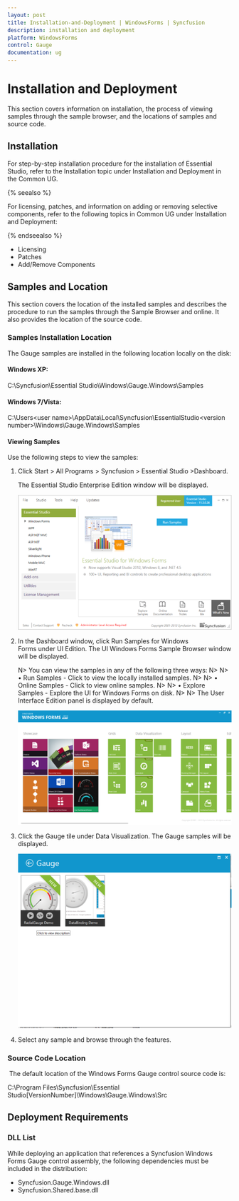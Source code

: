 ```yaml
---
layout: post
title: Installation-and-Deployment | WindowsForms | Syncfusion
description: installation and deployment
platform: WindowsForms
control: Gauge
documentation: ug
---
```


# Installation and Deployment

This section covers information on installation, the process of viewing samples through the sample browser, and the locations of samples and source code. 

## Installation

For step-by-step installation procedure for the installation of Essential Studio, refer to the Installation topic under Installation and Deployment in the Common UG.

{% seealso %}

For licensing, patches, and information on adding or removing selective components, refer to the following topics in Common UG under Installation and Deployment:

{% endseealso %}

* Licensing
* Patches 
* Add/Remove Components

## Samples and Location


This section covers the location of the installed samples and describes the procedure to run the samples through the Sample Browser and online. It also provides the location of the source code.

### Samples Installation Location

The Gauge samples are installed in the following location locally on the disk:

#### Windows XP:

C:\Syncfusion\Essential Studio<version number>\Windows\Gauge.Windows\Samples

#### Windows 7/Vista:

C:\Users\<user name>\AppData\Local\Syncfusion\EssentialStudio\<version number>\Windows\Gauge.Windows\Samples 

#### Viewing Samples

Use the following steps to view the samples:

1. Click Start > All Programs > Syncfusion > Essential Studio <version number> >Dashboard.

   The Essential Studio Enterprise Edition window will be displayed.

   ![](Installation-and-Deployment_images/Installation-and-Deployment_img1.png)



2. In the Dashboard window, click Run Samples for Windows Forms under UI Edition. The UI Windows Forms Sample Browser window will be displayed.

   N> You can view the samples in any of the following three ways:
   N>
   N> • Run Samples - Click to view the locally installed samples.
   N>
   N> • Online Samples - Click to view online samples.
   N>
   N> • Explore Samples - Explore the UI for Windows Forms on disk.
   N>
   N> The User Interface Edition panel is displayed by default.



   ![](Installation-and-Deployment_images/Installation-and-Deployment_img3.png)





3. Click the Gauge tile under Data Visualization. The Gauge samples will be displayed.



   ![](Installation-and-Deployment_images/Installation-and-Deployment_img4.png)





4. Select any sample and browse through the features. 

### Source Code Location


 The default location of the Windows Forms Gauge control source code is:

C:\Program Files\Syncfusion\Essential Studio\[VersionNumber]\Windows\Gauge.Windows\Src

## Deployment Requirements

### DLL List

While deploying an application that references a Syncfusion Windows Forms Gauge control assembly, the following dependencies must be included in the distribution:

* Syncfusion.Gauge.Windows.dll
* Syncfusion.Shared.base.dll
